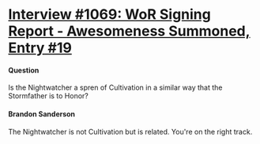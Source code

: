 # [Interview #1069: WoR Signing Report - Awesomeness Summoned, Entry #19](https://www.theoryland.com/intvmain.php?i=1069#19)

#### Question

Is the Nightwatcher a spren of Cultivation in a similar way that the Stormfather is to Honor?

#### Brandon Sanderson

The Nightwatcher is not Cultivation but is related. You're on the right track.

